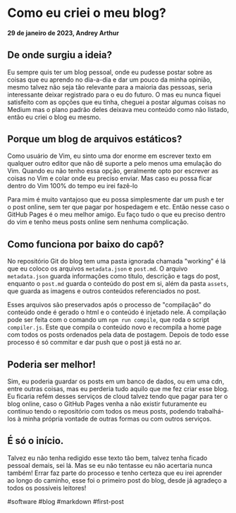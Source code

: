 # Como eu criei o meu blog?

#### 29 de janeiro de 2023, Andrey Arthur

## De onde surgiu a ideia?

Eu sempre quis ter um blog pessoal, onde eu pudesse postar sobre as coisas que eu aprendo no dia-a-dia e dar um pouco da minha opinião, mesmo talvez não seja tão relevante para a maioria das pessoas, seria interessante deixar registrado para o eu do futuro. O mas eu nunca fiquei satisfeito com as opções que eu tinha, cheguei a postar algumas coisas no Medium mas o plano padrão deles deixava meu conteúdo como não listado, então eu criei o blog eu mesmo.

## Porque um blog de arquivos estáticos?

Como usuário de Vim, eu sinto uma dor enorme em escrever texto em qualquer outro editor que não dê suporte a pelo menos uma emulação do Vim. Quando eu não tenho essa opção, geralmente opto por escrever as coisas no Vim e colar onde eu preciso enviar. Mas caso eu possa ficar dentro do Vim 100% do tempo eu irei fazê-lo

Para mim é muito vantajoso que eu possa simplesmente dar um push e ter o post online, sem ter que pagar por hospedagem e etc. Então nesse caso o GitHub Pages é o meu melhor amigo. Eu faço tudo o que eu preciso dentro do vim e tenho meus posts online sem nenhuma complicação.

## Como funciona por baixo do capô?

No repositório Git do blog tem uma pasta ignorada chamada "working" é lá que eu coloco os arquivos `metadata.json` e `post.md`. O arquivo `metadata.json` guarda informações como título, descrição e tags do post, enquanto o `post.md` guarda o conteúdo do post em si, além da pasta `assets`, que guarda as imagens e outros conteúdos referenciados no post.

Esses arquivos são preservados após o processo de "compilação" do conteúdo onde é gerado o html e o conteúdo é injetado nele. A compilação pode ser feita com o comando um `npm run compile`, que roda o script `compiler.js`. Este que compila o conteúdo novo e recompila a home page com todos os posts ordenados pela data de postagem. Depois de todo esse processo é só commitar e dar push que o post já está no ar.

## Poderia ser melhor!

Sim, eu poderia guardar os posts em um banco de dados, ou em uma cdn, entre outras coisas, mas eu perderia tudo aquilo que me fez criar esse blog. Eu ficaria refém desses serviços de cloud talvez tendo que pagar para ter o blog online, caso o GitHub Pages venha a não existir futuramente eu continuo tendo o repositório com todos os meus posts, podendo trabalhá-los à minha própria vontade de outras formas ou com outros serviços.

## É só o início.

Talvez eu não tenha redigido esse texto tão bem, talvez tenha ficado pessoal demais, sei lá. Mas se eu não tentasse eu não acertaria nunca também! Errar faz parte do processo e tenho certeza que eu irei aprender ao longo do caminho, esse foi o primeiro post do blog, desde já agradeço a todos os possíveis leitores!

\#software #blog #markdown #first-post